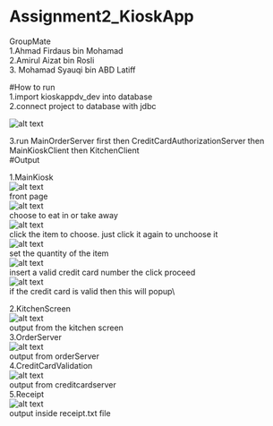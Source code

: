 # Assignment2_KioskApp

GroupMate\
1.Ahmad Firdaus bin Mohamad\
2.Amirul Aizat bin Rosli\
3. Mohamad Syauqi bin ABD Latiff

#How to run\
1.import kioskappdv_dev into database\
2.connect project to database with jdbc

![alt text](https://github.com/hmdfrds/Assignment2_KioskApp/blob/master/which%20one.png)  

3.run MainOrderServer first then CreditCardAuthorizationServer then MainKioskClient then KitchenClient\
#Output  
    
1.MainKiosk\
![alt text](https://github.com/hmdfrds/Assignment2_KioskApp/blob/master/1.png)  
front page\
![alt text](https://github.com/hmdfrds/Assignment2_KioskApp/blob/master/2.png)  
choose to eat in or take away\
![alt text](https://github.com/hmdfrds/Assignment2_KioskApp/blob/master/3.png)  
click the item to choose. just click it again to unchoose it\
![alt text](https://github.com/hmdfrds/Assignment2_KioskApp/blob/master/4.png)  
set the quantity of the item\
![alt text](https://github.com/hmdfrds/Assignment2_KioskApp/blob/master/5.png)  
insert a valid credit card number the click proceed\
![alt text](https://github.com/hmdfrds/Assignment2_KioskApp/blob/master/6.png)  
if the credit card is valid then this will popup\  
  
2.KitchenScreen  
![alt text](https://github.com/hmdfrds/Assignment2_KioskApp/blob/master/chickenscreen.png)  
output from the kitchen screen  
3.OrderServer  
![alt text](https://github.com/hmdfrds/Assignment2_KioskApp/blob/master/orderserver.png)  
output from orderServer  
4.CreditCardValidation  
![alt text](https://github.com/hmdfrds/Assignment2_KioskApp/blob/master/creditcardserver.png)  
output from creditcardserver  
5.Receipt  
![alt text](https://github.com/hmdfrds/Assignment2_KioskApp/blob/master/receipt.png)  
output inside receipt.txt file  
